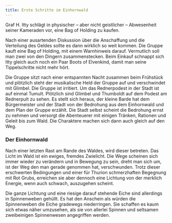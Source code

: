```yaml
---
title: Erste Schritte im Einhornwald
---
```


Graf H. Itty schlägt in physischer – aber nicht geistlicher – Abwesenheit seiner Kameraden vor, eine Bag of Holding zu kaufen.

Nach einer ausartenden Diskussion über die Anschaffung und die Verteilung des Geldes sollte es dann wirklich so weit kommen. Die Gruppe kauft eine Bag of Holding, mit einem Warnhinweis darauf. Vermutlich soll man zwei von den Dingern zusammenstecken. Beim Einkauf schnappt sich Itty gleich auch noch ein Paar Boots of Elvenkind, damit man seine Tippelschritte nicht mehr hört. 

Die Gruppe sitzt nach einer entspannten Nacht zusammen beim Frühstück und plötzlich steht der musikalische Held der Gruppe auf und verschwindet mit Glimbel. Die Gruppe ist irritiert. Um das Rednerpodest in der Stadt ist auf einmal Tumult. Plötzlich sind Glimbel und Thumboldt auf dem Podest am Rednerpult zu sehen. Es stellt sich heraus, der kleine Barde hat dem Bürgermeister und der Stadt von der Bedrohung aus dem Einhornwald und dem Plan der Gruppe erzählt. Die Stadt selbst scheint die Bedrohung ernst zu nehmen und versorgt die Abenteuerer mit einigen Tränken, Rationen und Geleit bis zum Wald. Die Charaktere machen sich dann auch gleich auf den Weg.

### Der Einhornwald

Nach einer letzten Rast am Rande des Waldes, wird dieser betreten. Das Licht im Wald ist ein ewiges, fremdes Zwielicht. Die Wege scheinen sich immer wieder zu verändern und in Bewegung zu sein, dreht man sich um, ist der Weg den man gerade genommen hat, verschwunden. Trotz dieser erschwerten Bedingungen und einer für Thurion schmerzhaften Begegnung mit Rot Grubs, erreichen sie aber dennoch eine Lichtung von der merklich Energie, wenn auch schwach, auszugehen scheint. 

Die ganze Lichtung und eine riesige darauf stehende Eiche sind allerdings in Spinnenweben gehüllt. Es hat den Anschein als würden die Spinnenweben die Eiche gradewegs niederringen. Sie schaffen es kaum sich etwas näher umzusehen, als sie von allerlei Spinnen und seltsamen zweibeinigen Spinnenwesen angegriffen werden. 